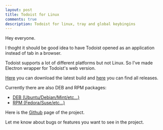 ```yaml
---
layout: post
title: Todoist for Linux
comments: true
description: Todoist for linux, tray and global keybingins
---
```


Hey everyone.

I thoght it should be good idea to have Todoist opened as an application instead of tab in a browser.

Todoist supports a lot of different platforms but not Linux.
So I've made Electron wrapper for Todoist's web version.

[Here](https://dl.dropboxusercontent.com/s/jzi5g7narop1e83/todoist-linux.zip?dl=0) you can download the latest build and [here](https://github.com/KryDos/todoist-linux/releases) you can find all releases.

Currently there are also DEB and RPM packages:

* [DEB (Ubuntu/Debian/Mint/etc...)](https://www.dropbox.com/s/ldv7uf5dxmerqx8/Todoist.deb?dl=0)
* [RPM (Fedora/Suse/etc...)](https://www.dropbox.com/s/q8m6rxp26bjmfnh/Todoist.rpm?dl=0)

Here is the [Github](https://github.com/KryDos/todoist-linux) page of the project.

Let me know about bugs or features you want to see in the project.
